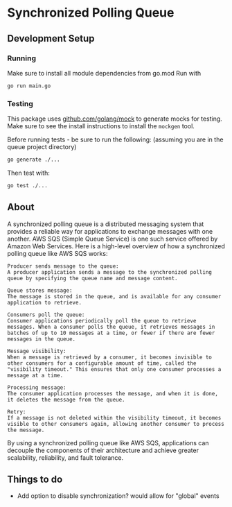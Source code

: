 # Synchronized Polling Queue
## Development Setup
### Running
Make sure to install all module dependencies from go.mod
Run with 
```bash
go run main.go
```

### Testing
This package uses [github.com/golang/mock](https://github.com/golang/mock) to generate mocks for testing. Make sure to see the install instructions to install the `mockgen` tool.

Before running tests - be sure to run the following: (assuming you are in the queue project directory)
```bash
go generate ./...
```

Then test with:
```bash
go test ./...
```

## About
A synchronized polling queue is a distributed messaging system that provides a reliable way for applications to exchange messages with one another. AWS SQS (Simple Queue Service) is one such service offered by Amazon Web Services. Here is a high-level overview of how a synchronized polling queue like AWS SQS works:

    Producer sends message to the queue:
    A producer application sends a message to the synchronized polling queue by specifying the queue name and message content.

    Queue stores message:
    The message is stored in the queue, and is available for any consumer application to retrieve.

    Consumers poll the queue:
    Consumer applications periodically poll the queue to retrieve messages. When a consumer polls the queue, it retrieves messages in batches of up to 10 messages at a time, or fewer if there are fewer messages in the queue.

    Message visibility:
    When a message is retrieved by a consumer, it becomes invisible to other consumers for a configurable amount of time, called the "visibility timeout." This ensures that only one consumer processes a message at a time.

    Processing message:
    The consumer application processes the message, and when it is done, it deletes the message from the queue.

    Retry:
    If a message is not deleted within the visibility timeout, it becomes visible to other consumers again, allowing another consumer to process the message.

By using a synchronized polling queue like AWS SQS, applications can decouple the components of their architecture and achieve greater scalability, reliability, and fault tolerance.

## Things to do
* Add option to disable synchronization? would allow for "global" events